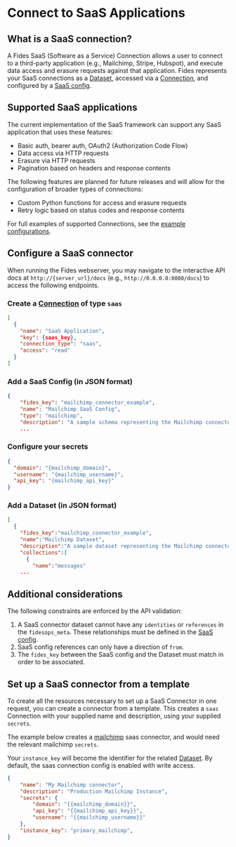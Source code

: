 # Connect to SaaS Applications

## What is a SaaS connection?

A Fides SaaS (Software as a Service) Connection allows a user to connect to a third-party application (e.g., Mailchimp, Stripe, Hubspot), and execute data access and erasure requests against that application. Fides represents your SaaS connections as a [Dataset](../dsr_support/datasets), accessed via a [Connection](../dsr_support/database_connectors), and configured by a [SaaS config](./saas_config).

## Supported SaaS applications

The current implementation of the SaaS framework can support any SaaS application that uses these features:

- Basic auth, bearer auth, OAuth2 (Authorization Code Flow)
- Data access via HTTP requests
- Erasure via HTTP requests
- Pagination based on headers and response contents

The following features are planned for future releases and will allow for the configuration of broader types of connections:

- Custom Python functions for access and erasure requests
- Retry logic based on status codes and response contents

For full examples of supported Connections, see the [example configurations](./example_configs/adobe).

## Configure a SaaS connector

When running the Fides webserver, you may navigate to the interactive API docs at `http://{server_url}/docs` (e.g., `http://0.0.0.0:8080/docs`) to access the following endpoints.

### Create a [Connection](../dsr_support/database_connectors) of type `saas`

```json filename="PATCH api/v1/connection"
[
  {
    "name": "SaaS Application",
    "key": {saas_key},
    "connection_type": "saas",
    "access": "read"
  }
]
```

### Add a SaaS Config (in JSON format)

```json filename="PATCH api/v1/connection/{saas_key}/saas_config"
{
    "fides_key": "mailchimp_connector_example",
    "name": "Mailchimp SaaS Config",
    "type": "mailchimp",
    "description": "A sample schema representing the Mailchimp connector for fides"
    ...
```

### Configure your secrets

```json filename="PUT api/v1/connection/{saas_key}/secret"
{
  "domain": "{mailchimp_domain}",
  "username": "{mailchimp_username}",
  "api_key": "{mailchimp_api_key}"
}
```

### Add a Dataset (in JSON format)

```json filename="PUT api/v1/connection/{saas_key}/dataset"
[
  {
    "fides_key":"mailchimp_connector_example",
    "name":"Mailchimp Dataset",
    "description":"A sample dataset representing the Mailchimp connector for fidesops",
    "collections":[
      {
        "name":"messages"
    ...
```

## Additional considerations

The following constraints are enforced by the API validation:

1. A SaaS connector dataset cannot have any `identities` or `references` in the `fidesops_meta`. These relationships must be defined in the [SaaS config](./saas_config).
2. SaaS config references can only have a direction of `from`.
3. The `fides_key` between the SaaS config and the Dataset must match in order to be associated.

## Set up a SaaS connector from a template

To create all the resources necessary to set up a SaaS Connector in one request, you can create a connector from
a template. This creates a `saas` Connection with your supplied name and description, using your supplied `secrets`.

The example below creates a [mailchimp](./example_configs/mailchimp) saas connector, and would need the relevant mailchimp `secrets`.

Your `instance_key` will become the identifier for the related [Dataset](../dsr_support/datasets). By default, the saas connection config is enabled with write access.

```json filename="POST /connection/instantiate/mailchimp"
{
    "name": "My Mailchimp connector",
    "description": "Production Mailchimp Instance",
    "secrets": {
        "domain": "{{mailchimp_domain}}",
        "api_key": "{{mailchimp_api_key}}",
        "username": "{{mailchimp_username}}"
    },
    "instance_key": "primary_mailchimp",
}
```

